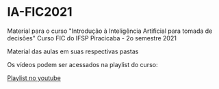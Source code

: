 # IA-FIC2021

Material para o curso "Introdução à Inteligência Artificial para tomada de decisões"
Curso FIC do IFSP Piracicaba - 2o semestre 2021

Material das aulas em suas respectivas pastas

Os vídeos podem ser acessados na playlist do curso:

[Playlist no youtube](https://youtube.com/playlist?list=PL5QiubluDtEf6dPP2EgUMx1dz65Go1_F-)
